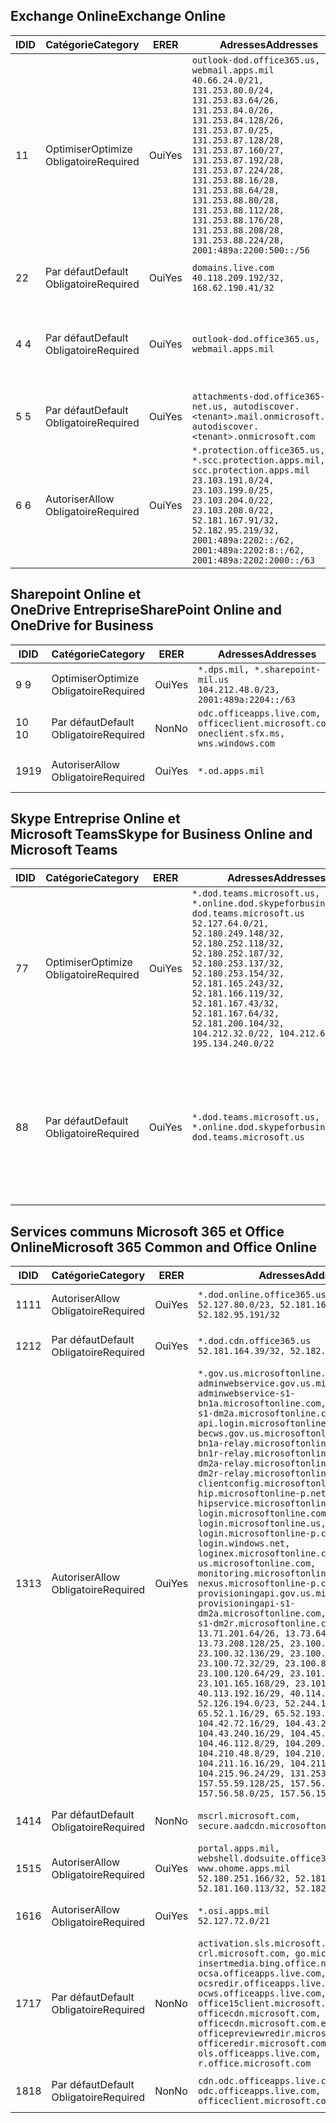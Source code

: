 <!--THIS FILE IS AUTOMATICALLY GENERATED. MANUAL CHANGES WILL BE OVERWRITTEN.-->
<!--Please contact the Office 365 Endpoints team with any questions.-->
<!--USGovDoD endpoints version 2018112800-->
<!--File generated 2018-12-03 15:05:33.6016-->

## <a name="exchange-online"></a><span data-ttu-id="b9af1-101">Exchange Online</span><span class="sxs-lookup"><span data-stu-id="b9af1-101">Exchange Online</span></span>

<span data-ttu-id="b9af1-102">ID</span><span class="sxs-lookup"><span data-stu-id="b9af1-102">ID</span></span> | <span data-ttu-id="b9af1-103">Catégorie</span><span class="sxs-lookup"><span data-stu-id="b9af1-103">Category</span></span> | <span data-ttu-id="b9af1-104">ER</span><span class="sxs-lookup"><span data-stu-id="b9af1-104">ER</span></span> | <span data-ttu-id="b9af1-105">Adresses</span><span class="sxs-lookup"><span data-stu-id="b9af1-105">Addresses</span></span> | <span data-ttu-id="b9af1-106">Ports</span><span class="sxs-lookup"><span data-stu-id="b9af1-106">Ports</span></span>
-- | -------------------- | --- | ---------------------------------------------------------------------------------------------------------------------------------------------------------------------------------------------------------------------------------------------------------------------------------------------------------------------------------------------------------------------------------------------- | -------------------------------
<span data-ttu-id="b9af1-107">1</span><span class="sxs-lookup"><span data-stu-id="b9af1-107">1</span></span> | <span data-ttu-id="b9af1-108">Optimiser</span><span class="sxs-lookup"><span data-stu-id="b9af1-108">Optimize</span></span><BR><span data-ttu-id="b9af1-109">Obligatoire</span><span class="sxs-lookup"><span data-stu-id="b9af1-109">Required</span></span> | <span data-ttu-id="b9af1-110">Oui</span><span class="sxs-lookup"><span data-stu-id="b9af1-110">Yes</span></span> | `outlook-dod.office365.us, webmail.apps.mil`<BR>`40.66.24.0/21, 131.253.80.0/24, 131.253.83.64/26, 131.253.84.0/26, 131.253.84.128/26, 131.253.87.0/25, 131.253.87.128/28, 131.253.87.160/27, 131.253.87.192/28, 131.253.87.224/28, 131.253.88.16/28, 131.253.88.64/28, 131.253.88.80/28, 131.253.88.112/28, 131.253.88.176/28, 131.253.88.208/28, 131.253.88.224/28, 2001:489a:2200:500::/56` | <span data-ttu-id="b9af1-111">**TCP :** 443, 80</span><span class="sxs-lookup"><span data-stu-id="b9af1-111">**TCP:** 443, 80</span></span>
<span data-ttu-id="b9af1-112">2</span><span class="sxs-lookup"><span data-stu-id="b9af1-112">2</span></span> | <span data-ttu-id="b9af1-113">Par défaut</span><span class="sxs-lookup"><span data-stu-id="b9af1-113">Default</span></span><BR><span data-ttu-id="b9af1-114">Obligatoire</span><span class="sxs-lookup"><span data-stu-id="b9af1-114">Required</span></span> | <span data-ttu-id="b9af1-115">Oui</span><span class="sxs-lookup"><span data-stu-id="b9af1-115">Yes</span></span> | `domains.live.com`<BR>`40.118.209.192/32, 168.62.190.41/32` | <span data-ttu-id="b9af1-116">**TCP :** 443, 80</span><span class="sxs-lookup"><span data-stu-id="b9af1-116">**TCP:** 443, 80</span></span>
<span data-ttu-id="b9af1-117">4 </span><span class="sxs-lookup"><span data-stu-id="b9af1-117">4</span></span> | <span data-ttu-id="b9af1-118">Par défaut</span><span class="sxs-lookup"><span data-stu-id="b9af1-118">Default</span></span><BR><span data-ttu-id="b9af1-119">Obligatoire</span><span class="sxs-lookup"><span data-stu-id="b9af1-119">Required</span></span> | <span data-ttu-id="b9af1-120">Oui</span><span class="sxs-lookup"><span data-stu-id="b9af1-120">Yes</span></span> | `outlook-dod.office365.us, webmail.apps.mil` | <span data-ttu-id="b9af1-121">**TCP :** 143, 25, 587, 993, 995</span><span class="sxs-lookup"><span data-stu-id="b9af1-121">**TCP:** 143, 25, 587, 993, 995</span></span>
<span data-ttu-id="b9af1-122">5 </span><span class="sxs-lookup"><span data-stu-id="b9af1-122">5</span></span> | <span data-ttu-id="b9af1-123">Par défaut</span><span class="sxs-lookup"><span data-stu-id="b9af1-123">Default</span></span><BR><span data-ttu-id="b9af1-124">Obligatoire</span><span class="sxs-lookup"><span data-stu-id="b9af1-124">Required</span></span> | <span data-ttu-id="b9af1-125">Oui</span><span class="sxs-lookup"><span data-stu-id="b9af1-125">Yes</span></span> | `attachments-dod.office365-net.us, autodiscover.<tenant>.mail.onmicrosoft.com, autodiscover.<tenant>.onmicrosoft.com` | <span data-ttu-id="b9af1-126">**TCP :** 443, 80</span><span class="sxs-lookup"><span data-stu-id="b9af1-126">**TCP:** 443, 80</span></span>
<span data-ttu-id="b9af1-127">6 </span><span class="sxs-lookup"><span data-stu-id="b9af1-127">6</span></span> | <span data-ttu-id="b9af1-128">Autoriser</span><span class="sxs-lookup"><span data-stu-id="b9af1-128">Allow</span></span><BR><span data-ttu-id="b9af1-129">Obligatoire</span><span class="sxs-lookup"><span data-stu-id="b9af1-129">Required</span></span> | <span data-ttu-id="b9af1-130">Oui</span><span class="sxs-lookup"><span data-stu-id="b9af1-130">Yes</span></span> | `*.protection.office365.us, *.scc.protection.apps.mil, scc.protection.apps.mil`<BR>`23.103.191.0/24, 23.103.199.0/25, 23.103.204.0/22, 23.103.208.0/22, 52.181.167.91/32, 52.182.95.219/32, 2001:489a:2202::/62, 2001:489a:2202:8::/62, 2001:489a:2202:2000::/63` | <span data-ttu-id="b9af1-131">**TCP :** 25, 443</span><span class="sxs-lookup"><span data-stu-id="b9af1-131">**TCP:** 25, 443</span></span>

## <a name="sharepoint-online-and-onedrive-for-business"></a><span data-ttu-id="b9af1-132">Sharepoint Online et OneDrive Entreprise</span><span class="sxs-lookup"><span data-stu-id="b9af1-132">SharePoint Online and OneDrive for Business</span></span>

<span data-ttu-id="b9af1-133">ID</span><span class="sxs-lookup"><span data-stu-id="b9af1-133">ID</span></span> | <span data-ttu-id="b9af1-134">Catégorie</span><span class="sxs-lookup"><span data-stu-id="b9af1-134">Category</span></span> | <span data-ttu-id="b9af1-135">ER</span><span class="sxs-lookup"><span data-stu-id="b9af1-135">ER</span></span> | <span data-ttu-id="b9af1-136">Adresses</span><span class="sxs-lookup"><span data-stu-id="b9af1-136">Addresses</span></span> | <span data-ttu-id="b9af1-137">Ports</span><span class="sxs-lookup"><span data-stu-id="b9af1-137">Ports</span></span>
-- | -------------------- | --- | ---------------------------------------------------------------------------------------- | ----------------
<span data-ttu-id="b9af1-138">9 </span><span class="sxs-lookup"><span data-stu-id="b9af1-138">9</span></span> | <span data-ttu-id="b9af1-139">Optimiser</span><span class="sxs-lookup"><span data-stu-id="b9af1-139">Optimize</span></span><BR><span data-ttu-id="b9af1-140">Obligatoire</span><span class="sxs-lookup"><span data-stu-id="b9af1-140">Required</span></span> | <span data-ttu-id="b9af1-141">Oui</span><span class="sxs-lookup"><span data-stu-id="b9af1-141">Yes</span></span> | `*.dps.mil, *.sharepoint-mil.us`<BR>`104.212.48.0/23, 2001:489a:2204::/63` | <span data-ttu-id="b9af1-142">**TCP :** 443, 80</span><span class="sxs-lookup"><span data-stu-id="b9af1-142">**TCP:** 443, 80</span></span>
<span data-ttu-id="b9af1-143">10 </span><span class="sxs-lookup"><span data-stu-id="b9af1-143">10</span></span> | <span data-ttu-id="b9af1-144">Par défaut</span><span class="sxs-lookup"><span data-stu-id="b9af1-144">Default</span></span><BR><span data-ttu-id="b9af1-145">Obligatoire</span><span class="sxs-lookup"><span data-stu-id="b9af1-145">Required</span></span> | <span data-ttu-id="b9af1-146">Non</span><span class="sxs-lookup"><span data-stu-id="b9af1-146">No</span></span> | `odc.officeapps.live.com, officeclient.microsoft.com, oneclient.sfx.ms, wns.windows.com` | <span data-ttu-id="b9af1-147">**TCP :** 443, 80</span><span class="sxs-lookup"><span data-stu-id="b9af1-147">**TCP:** 443, 80</span></span>
<span data-ttu-id="b9af1-148">19</span><span class="sxs-lookup"><span data-stu-id="b9af1-148">19</span></span> | <span data-ttu-id="b9af1-149">Autoriser</span><span class="sxs-lookup"><span data-stu-id="b9af1-149">Allow</span></span><BR><span data-ttu-id="b9af1-150">Obligatoire</span><span class="sxs-lookup"><span data-stu-id="b9af1-150">Required</span></span> | <span data-ttu-id="b9af1-151">Oui</span><span class="sxs-lookup"><span data-stu-id="b9af1-151">Yes</span></span> | `*.od.apps.mil` | <span data-ttu-id="b9af1-152">**TCP :** 443, 80</span><span class="sxs-lookup"><span data-stu-id="b9af1-152">**TCP:** 443, 80</span></span>

## <a name="skype-for-business-online-and-microsoft-teams"></a><span data-ttu-id="b9af1-153">Skype Entreprise Online et Microsoft Teams</span><span class="sxs-lookup"><span data-stu-id="b9af1-153">Skype for Business Online and Microsoft Teams</span></span>

<span data-ttu-id="b9af1-154">ID</span><span class="sxs-lookup"><span data-stu-id="b9af1-154">ID</span></span> | <span data-ttu-id="b9af1-155">Catégorie</span><span class="sxs-lookup"><span data-stu-id="b9af1-155">Category</span></span> | <span data-ttu-id="b9af1-156">ER</span><span class="sxs-lookup"><span data-stu-id="b9af1-156">ER</span></span> | <span data-ttu-id="b9af1-157">Adresses</span><span class="sxs-lookup"><span data-stu-id="b9af1-157">Addresses</span></span> | <span data-ttu-id="b9af1-158">Ports</span><span class="sxs-lookup"><span data-stu-id="b9af1-158">Ports</span></span>
-- | -------------------- | --- | -------------------------------------------------------------------------------------------------------------------------------------------------------------------------------------------------------------------------------------------------------------------------------------------------------------------------------------------------------- | --------------------------------------------------
<span data-ttu-id="b9af1-159">7</span><span class="sxs-lookup"><span data-stu-id="b9af1-159">7</span></span> | <span data-ttu-id="b9af1-160">Optimiser</span><span class="sxs-lookup"><span data-stu-id="b9af1-160">Optimize</span></span><BR><span data-ttu-id="b9af1-161">Obligatoire</span><span class="sxs-lookup"><span data-stu-id="b9af1-161">Required</span></span> | <span data-ttu-id="b9af1-162">Oui</span><span class="sxs-lookup"><span data-stu-id="b9af1-162">Yes</span></span> | `*.dod.teams.microsoft.us, *.online.dod.skypeforbusiness.us, dod.teams.microsoft.us`<BR>`52.127.64.0/21, 52.180.249.148/32, 52.180.252.118/32, 52.180.252.187/32, 52.180.253.137/32, 52.180.253.154/32, 52.181.165.243/32, 52.181.166.119/32, 52.181.167.43/32, 52.181.167.64/32, 52.181.200.104/32, 104.212.32.0/22, 104.212.60.0/23, 195.134.240.0/22` | <span data-ttu-id="b9af1-163">**TCP :** 443</span><span class="sxs-lookup"><span data-stu-id="b9af1-163">**TCP:** 443</span></span><BR><span data-ttu-id="b9af1-164">**UDP :** 3478, 3479, 3480, 3481</span><span class="sxs-lookup"><span data-stu-id="b9af1-164">**UDP:** 3478, 3479, 3480, 3481</span></span>
<span data-ttu-id="b9af1-165">8</span><span class="sxs-lookup"><span data-stu-id="b9af1-165">8</span></span> | <span data-ttu-id="b9af1-166">Par défaut</span><span class="sxs-lookup"><span data-stu-id="b9af1-166">Default</span></span><BR><span data-ttu-id="b9af1-167">Obligatoire</span><span class="sxs-lookup"><span data-stu-id="b9af1-167">Required</span></span> | <span data-ttu-id="b9af1-168">Oui</span><span class="sxs-lookup"><span data-stu-id="b9af1-168">Yes</span></span> | `*.dod.teams.microsoft.us, *.online.dod.skypeforbusiness.us, dod.teams.microsoft.us` | <span data-ttu-id="b9af1-169">**TCP :** 5061, 50000-59999</span><span class="sxs-lookup"><span data-stu-id="b9af1-169">**TCP:** 5061, 50000-59999</span></span><BR><span data-ttu-id="b9af1-170">**UDP :** 50000-59999</span><span class="sxs-lookup"><span data-stu-id="b9af1-170">**UDP:** 50000-59999</span></span>

## <a name="microsoft-365-common-and-office-online"></a><span data-ttu-id="b9af1-171">Services communs Microsoft 365 et Office Online</span><span class="sxs-lookup"><span data-stu-id="b9af1-171">Microsoft 365 Common and Office Online</span></span>

<span data-ttu-id="b9af1-172">ID</span><span class="sxs-lookup"><span data-stu-id="b9af1-172">ID</span></span> | <span data-ttu-id="b9af1-173">Catégorie</span><span class="sxs-lookup"><span data-stu-id="b9af1-173">Category</span></span> | <span data-ttu-id="b9af1-174">ER</span><span class="sxs-lookup"><span data-stu-id="b9af1-174">ER</span></span> | <span data-ttu-id="b9af1-175">Adresses</span><span class="sxs-lookup"><span data-stu-id="b9af1-175">Addresses</span></span> | <span data-ttu-id="b9af1-176">Ports</span><span class="sxs-lookup"><span data-stu-id="b9af1-176">Ports</span></span>
-- | ------------------- | --- | ---------------------------------------------------------------------------------------------------------------------------------------------------------------------------------------------------------------------------------------------------------------------------------------------------------------------------------------------------------------------------------------------------------------------------------------------------------------------------------------------------------------------------------------------------------------------------------------------------------------------------------------------------------------------------------------------------------------------------------------------------------------------------------------------------------------------------------------------------------------------------------------------------------------------------------------------------------------------------------------------------------------------------------------------------------------------------------------------------------------------------------------------------------------------------------------------------------------------------------------------------------------------------------------------------------------------------------------------------------------------------------------------------------------------------------------------------------------------------------------------------- | ----------------
<span data-ttu-id="b9af1-177">11</span><span class="sxs-lookup"><span data-stu-id="b9af1-177">11</span></span> | <span data-ttu-id="b9af1-178">Autoriser</span><span class="sxs-lookup"><span data-stu-id="b9af1-178">Allow</span></span><BR><span data-ttu-id="b9af1-179">Obligatoire</span><span class="sxs-lookup"><span data-stu-id="b9af1-179">Required</span></span> | <span data-ttu-id="b9af1-180">Oui</span><span class="sxs-lookup"><span data-stu-id="b9af1-180">Yes</span></span> | `*.dod.online.office365.us`<BR>`52.127.80.0/23, 52.181.164.39/32, 52.182.95.191/32` | <span data-ttu-id="b9af1-181">**TCP :** 443</span><span class="sxs-lookup"><span data-stu-id="b9af1-181">**TCP:** 443</span></span>
<span data-ttu-id="b9af1-182">12</span><span class="sxs-lookup"><span data-stu-id="b9af1-182">12</span></span> | <span data-ttu-id="b9af1-183">Par défaut</span><span class="sxs-lookup"><span data-stu-id="b9af1-183">Default</span></span><BR><span data-ttu-id="b9af1-184">Obligatoire</span><span class="sxs-lookup"><span data-stu-id="b9af1-184">Required</span></span> | <span data-ttu-id="b9af1-185">Oui</span><span class="sxs-lookup"><span data-stu-id="b9af1-185">Yes</span></span> | `*.dod.cdn.office365.us`<BR>`52.181.164.39/32, 52.182.95.191/32` | <span data-ttu-id="b9af1-186">**TCP :** 443</span><span class="sxs-lookup"><span data-stu-id="b9af1-186">**TCP:** 443</span></span>
<span data-ttu-id="b9af1-187">13</span><span class="sxs-lookup"><span data-stu-id="b9af1-187">13</span></span> | <span data-ttu-id="b9af1-188">Autoriser</span><span class="sxs-lookup"><span data-stu-id="b9af1-188">Allow</span></span><BR><span data-ttu-id="b9af1-189">Obligatoire</span><span class="sxs-lookup"><span data-stu-id="b9af1-189">Required</span></span> | <span data-ttu-id="b9af1-190">Oui</span><span class="sxs-lookup"><span data-stu-id="b9af1-190">Yes</span></span> | `*.gov.us.microsoftonline.com, adminwebservice.gov.us.microsoftonline.com, adminwebservice-s1-bn1a.microsoftonline.com, adminwebservice-s1-dm2a.microsoftonline.com, api.login.microsoftonline.com, becws.gov.us.microsoftonline.com, bws-s1-bn1a-relay.microsoftonline.com, bws-s1-bn1r-relay.microsoftonline.com, bws-s1-dm2a-relay.microsoftonline.com, bws-s1-dm2r-relay.microsoftonline.com, clientconfig.microsoftonline-p.net, hip.microsoftonline-p.net, hipservice.microsoftonline.com, login.microsoftonline.com, login.microsoftonline.us, login.microsoftonline-p.com, login.windows.net, loginex.microsoftonline.com, login-us.microsoftonline.com, monitoring.microsoftonline-p.com, nexus.microsoftonline-p.com, provisioningapi.gov.us.microsoftonline.com, provisioningapi-s1-dm2a.microsoftonline.com, provisioningapi-s1-dm2r.microsoftonline.com`<BR>`13.71.201.64/26, 13.73.64.64/26, 13.73.208.128/25, 23.100.16.168/29, 23.100.32.136/29, 23.100.64.24/29, 23.100.72.32/29, 23.100.80.64/29, 23.100.120.64/29, 23.101.144.136/29, 23.101.165.168/29, 23.101.181.128/29, 40.113.192.16/29, 40.114.120.16/29, 52.126.194.0/23, 52.244.120.128/25, 65.52.1.16/29, 65.52.193.136/29, 104.42.72.16/29, 104.43.208.16/29, 104.43.240.16/29, 104.45.208.104/29, 104.46.112.8/29, 104.209.144.16/29, 104.210.48.8/29, 104.210.208.16/29, 104.211.16.16/29, 104.211.48.16/29, 104.215.96.24/29, 131.253.120.0/24, 157.55.59.128/25, 157.56.53.128/25, 157.56.58.0/25, 157.56.151.0/25` | <span data-ttu-id="b9af1-191">**TCP :** 443</span><span class="sxs-lookup"><span data-stu-id="b9af1-191">**TCP:** 443</span></span>
<span data-ttu-id="b9af1-192">14</span><span class="sxs-lookup"><span data-stu-id="b9af1-192">14</span></span> | <span data-ttu-id="b9af1-193">Par défaut</span><span class="sxs-lookup"><span data-stu-id="b9af1-193">Default</span></span><BR><span data-ttu-id="b9af1-194">Obligatoire</span><span class="sxs-lookup"><span data-stu-id="b9af1-194">Required</span></span> | <span data-ttu-id="b9af1-195">Non</span><span class="sxs-lookup"><span data-stu-id="b9af1-195">No</span></span> | `mscrl.microsoft.com, secure.aadcdn.microsoftonline-p.com` | <span data-ttu-id="b9af1-196">**TCP :** 443</span><span class="sxs-lookup"><span data-stu-id="b9af1-196">**TCP:** 443</span></span>
<span data-ttu-id="b9af1-197">15</span><span class="sxs-lookup"><span data-stu-id="b9af1-197">15</span></span> | <span data-ttu-id="b9af1-198">Autoriser</span><span class="sxs-lookup"><span data-stu-id="b9af1-198">Allow</span></span><BR><span data-ttu-id="b9af1-199">Obligatoire</span><span class="sxs-lookup"><span data-stu-id="b9af1-199">Required</span></span> | <span data-ttu-id="b9af1-200">Oui</span><span class="sxs-lookup"><span data-stu-id="b9af1-200">Yes</span></span> | `portal.apps.mil, webshell.dodsuite.office365.us, www.ohome.apps.mil`<BR>`52.180.251.166/32, 52.181.160.19/32, 52.181.160.113/32, 52.182.92.132/32` | <span data-ttu-id="b9af1-201">**TCP :** 443</span><span class="sxs-lookup"><span data-stu-id="b9af1-201">**TCP:** 443</span></span>
<span data-ttu-id="b9af1-202">16</span><span class="sxs-lookup"><span data-stu-id="b9af1-202">16</span></span> | <span data-ttu-id="b9af1-203">Autoriser</span><span class="sxs-lookup"><span data-stu-id="b9af1-203">Allow</span></span><BR><span data-ttu-id="b9af1-204">Obligatoire</span><span class="sxs-lookup"><span data-stu-id="b9af1-204">Required</span></span> | <span data-ttu-id="b9af1-205">Oui</span><span class="sxs-lookup"><span data-stu-id="b9af1-205">Yes</span></span> | `*.osi.apps.mil`<BR>`52.127.72.0/21` | <span data-ttu-id="b9af1-206">**TCP :** 443</span><span class="sxs-lookup"><span data-stu-id="b9af1-206">**TCP:** 443</span></span>
<span data-ttu-id="b9af1-207">17</span><span class="sxs-lookup"><span data-stu-id="b9af1-207">17</span></span> | <span data-ttu-id="b9af1-208">Par défaut</span><span class="sxs-lookup"><span data-stu-id="b9af1-208">Default</span></span><BR><span data-ttu-id="b9af1-209">Obligatoire</span><span class="sxs-lookup"><span data-stu-id="b9af1-209">Required</span></span> | <span data-ttu-id="b9af1-210">Non</span><span class="sxs-lookup"><span data-stu-id="b9af1-210">No</span></span> | `activation.sls.microsoft.com, crl.microsoft.com, go.microsoft.com, insertmedia.bing.office.net, ocsa.officeapps.live.com, ocsredir.officeapps.live.com, ocws.officeapps.live.com, office15client.microsoft.com, officecdn.microsoft.com, officecdn.microsoft.com.edgesuite.net, officepreviewredir.microsoft.com, officeredir.microsoft.com, ols.officeapps.live.com, r.office.microsoft.com` | <span data-ttu-id="b9af1-211">**TCP :** 443, 80</span><span class="sxs-lookup"><span data-stu-id="b9af1-211">**TCP:** 443, 80</span></span>
<span data-ttu-id="b9af1-212">18</span><span class="sxs-lookup"><span data-stu-id="b9af1-212">18</span></span> | <span data-ttu-id="b9af1-213">Par défaut</span><span class="sxs-lookup"><span data-stu-id="b9af1-213">Default</span></span><BR><span data-ttu-id="b9af1-214">Obligatoire</span><span class="sxs-lookup"><span data-stu-id="b9af1-214">Required</span></span> | <span data-ttu-id="b9af1-215">Non</span><span class="sxs-lookup"><span data-stu-id="b9af1-215">No</span></span> | `cdn.odc.officeapps.live.com, odc.officeapps.live.com, officeclient.microsoft.com` | <span data-ttu-id="b9af1-216">**TCP :** 443, 80</span><span class="sxs-lookup"><span data-stu-id="b9af1-216">**TCP:** 443, 80</span></span>
